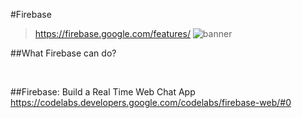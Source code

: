 #Firebase
>https://firebase.google.com/features/
![banner](https://github.com/krmfla/research-lab/blob/master/images/firebase.png "Firebase")


##What Firebase can do?

<br>

##Firebase: Build a Real Time Web Chat App
https://codelabs.developers.google.com/codelabs/firebase-web/#0
